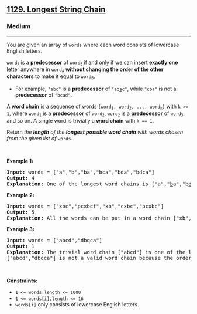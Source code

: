 <h2><a href="https://leetcode.com/problems/longest-string-chain/?envType=study-plan-v2&envId=dynamic-programming-grandmaster">1129. Longest String Chain</a></h2><h3>Medium</h3><hr><p>You are given an array of <code>words</code> where each word consists of lowercase English letters.</p>

<p><code>word<sub>A</sub></code> is a <strong>predecessor</strong> of <code>word<sub>B</sub></code> if and only if we can insert <strong>exactly one</strong> letter anywhere in <code>word<sub>A</sub></code> <strong>without changing the order of the other characters</strong> to make it equal to <code>word<sub>B</sub></code>.</p>

<ul>
	<li>For example, <code>&quot;abc&quot;</code> is a <strong>predecessor</strong> of <code>&quot;ab<u>a</u>c&quot;</code>, while <code>&quot;cba&quot;</code> is not a <strong>predecessor</strong> of <code>&quot;bcad&quot;</code>.</li>
</ul>

<p>A <strong>word chain</strong><em> </em>is a sequence of words <code>[word<sub>1</sub>, word<sub>2</sub>, ..., word<sub>k</sub>]</code> with <code>k &gt;= 1</code>, where <code>word<sub>1</sub></code> is a <strong>predecessor</strong> of <code>word<sub>2</sub></code>, <code>word<sub>2</sub></code> is a <strong>predecessor</strong> of <code>word<sub>3</sub></code>, and so on. A single word is trivially a <strong>word chain</strong> with <code>k == 1</code>.</p>

<p>Return <em>the <strong>length</strong> of the <strong>longest possible word chain</strong> with words chosen from the given list of </em><code>words</code>.</p>

<p>&nbsp;</p>
<p><strong class="example">Example 1:</strong></p>

<pre>
<strong>Input:</strong> words = [&quot;a&quot;,&quot;b&quot;,&quot;ba&quot;,&quot;bca&quot;,&quot;bda&quot;,&quot;bdca&quot;]
<strong>Output:</strong> 4
<strong>Explanation</strong>: One of the longest word chains is [&quot;a&quot;,&quot;<u>b</u>a&quot;,&quot;b<u>d</u>a&quot;,&quot;bd<u>c</u>a&quot;].
</pre>

<p><strong class="example">Example 2:</strong></p>

<pre>
<strong>Input:</strong> words = [&quot;xbc&quot;,&quot;pcxbcf&quot;,&quot;xb&quot;,&quot;cxbc&quot;,&quot;pcxbc&quot;]
<strong>Output:</strong> 5
<strong>Explanation:</strong> All the words can be put in a word chain [&quot;xb&quot;, &quot;xb<u>c</u>&quot;, &quot;<u>c</u>xbc&quot;, &quot;<u>p</u>cxbc&quot;, &quot;pcxbc<u>f</u>&quot;].
</pre>

<p><strong class="example">Example 3:</strong></p>

<pre>
<strong>Input:</strong> words = [&quot;abcd&quot;,&quot;dbqca&quot;]
<strong>Output:</strong> 1
<strong>Explanation:</strong> The trivial word chain [&quot;abcd&quot;] is one of the longest word chains.
[&quot;abcd&quot;,&quot;dbqca&quot;] is not a valid word chain because the ordering of the letters is changed.
</pre>

<p>&nbsp;</p>
<p><strong>Constraints:</strong></p>

<ul>
	<li><code>1 &lt;= words.length &lt;= 1000</code></li>
	<li><code>1 &lt;= words[i].length &lt;= 16</code></li>
	<li><code>words[i]</code> only consists of lowercase English letters.</li>
</ul>
